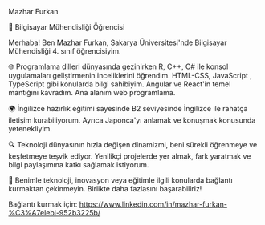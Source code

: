 Mazhar Furkan

🚀 Bilgisayar Mühendisliği Öğrencisi

Merhaba! Ben Mazhar Furkan, Sakarya Üniversitesi'nde Bilgisayar Mühendisliği 4. sınıf öğrencisiyim.

🌐 Programlama dilleri dünyasında gezinirken R, C++, C# ile konsol uygulamaları geliştirmenin inceliklerini öğrendim. HTML-CSS, JavaScript , TypeScript gibi konularda bilgi sahibiyim. Angular ve
React'in temel mantığını kavradım. Ana alanım web programlama.

🌍 İngilizce hazırlık eğitimi sayesinde B2 seviyesinde İngilizce ile rahatça iletişim kurabiliyorum. Ayrıca Japonca'yı anlamak ve konuşmak konusunda yetenekliyim.

🔍 Teknoloji dünyasının hızla değişen dinamizmi, beni sürekli öğrenmeye ve keşfetmeye teşvik ediyor. Yenilikçi projelerde yer almak, fark yaratmak ve bilgi paylaşımına katkı sağlamak istiyorum.

🤝 Benimle teknoloji, inovasyon veya eğitimle ilgili konularda bağlantı kurmaktan çekinmeyin. Birlikte daha fazlasını başarabiliriz!

Bağlantı kurmak için:
https://www.linkedin.com/in/mazhar-furkan-%C3%A7elebi-952b3225b/
